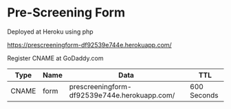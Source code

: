 # Pre-Screening Form 

Deployed at Heroku using php

https://prescreeningform-df92539e744e.herokuapp.com/

Register CNAME at GoDaddy.com

| Type  | Name | Data                                         | TTL         |
|-------|------|----------------------------------------------|-------------|
| CNAME | form | prescreeningform-df92539e744e.herokuapp.com/ | 600 Seconds |